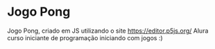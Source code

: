 # Jogo Pong
Jogo Pong, criado em JS utilizando o site https://editor.p5js.org/
Alura curso iniciante de programação iniciando com jogos :)
